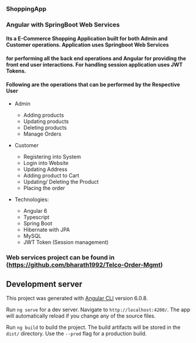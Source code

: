 ### ShoppingApp
### Angular with SpringBoot Web Services
#### Its a E-Commerce Shopping Application built for both Admin and Customer operations. Application uses Springboot Web Services 
#### for performing all the back end operations and Angular for providing the front end user interactions. For handling session application uses JWT Tokens.  
#### Following are the operations that can be performed by the Respective User
* Admin
  * Adding products
  * Updating products
  * Deleting products
  * Manage Orders
* Customer
  * Registering into System
  * Login into Website
  * Updating Address
  * Adding product to Cart
  * Updating/ Deleting the Product
  * Placing the order

* Technologies: 
  * Angular 6
  * Typescript
  * Spring Boot
  * Hibernate with JPA 
  * MySQL
  * JWT Token (Session management)

### Web services project can be found in (https://github.com/bharath1992/Telco-Order-Mgmt)
## Development server

This project was generated with [Angular CLI](https://github.com/angular/angular-cli) version 6.0.8.

Run `ng serve` for a dev server. Navigate to `http://localhost:4200/`. The app will automatically reload if you change any of the source files.

Run `ng build` to build the project. The build artifacts will be stored in the `dist/` directory. Use the `--prod` flag for a production build.

